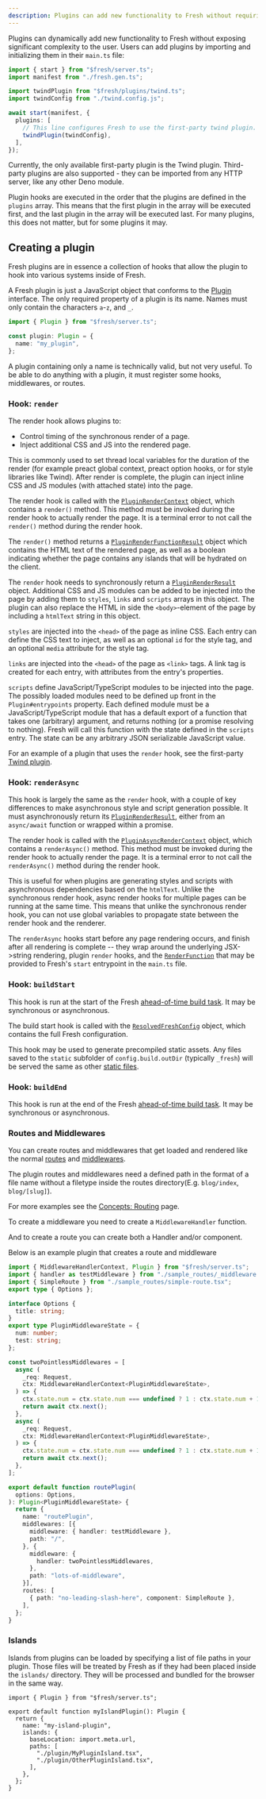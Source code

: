 ```yaml
---
description: Plugins can add new functionality to Fresh without requiring significant complexity.
---
```


Plugins can dynamically add new functionality to Fresh without exposing
significant complexity to the user. Users can add plugins by importing and
initializing them in their `main.ts` file:

```ts main.ts
import { start } from "$fresh/server.ts";
import manifest from "./fresh.gen.ts";

import twindPlugin from "$fresh/plugins/twind.ts";
import twindConfig from "./twind.config.js";

await start(manifest, {
  plugins: [
    // This line configures Fresh to use the first-party twind plugin.
    twindPlugin(twindConfig),
  ],
});
```

Currently, the only available first-party plugin is the Twind plugin.
Third-party plugins are also supported - they can be imported from any HTTP
server, like any other Deno module.

Plugin hooks are executed in the order that the plugins are defined in the
`plugins` array. This means that the first plugin in the array will be executed
first, and the last plugin in the array will be executed last. For many plugins,
this does not matter, but for some plugins it may.

## Creating a plugin

Fresh plugins are in essence a collection of hooks that allow the plugin to hook
into various systems inside of Fresh.

A Fresh plugin is just a JavaScript object that conforms to the
[Plugin](https://deno.land/x/fresh/server.ts?s=Plugin) interface. The only
required property of a plugin is its name. Names must only contain the
characters `a`-`z`, and `_`.

```ts
import { Plugin } from "$fresh/server.ts";

const plugin: Plugin = {
  name: "my_plugin",
};
```

A plugin containing only a name is technically valid, but not very useful. To be
able to do anything with a plugin, it must register some hooks, middlewares, or
routes.

### Hook: `render`

The render hook allows plugins to:

- Control timing of the synchronous render of a page.
- Inject additional CSS and JS into the rendered page.

This is commonly used to set thread local variables for the duration of the
render (for example preact global context, preact option hooks, or for style
libraries like Twind). After render is complete, the plugin can inject inline
CSS and JS modules (with attached state) into the page.

The render hook is called with the
[`PluginRenderContext`](https://deno.land/x/fresh/server.ts?s=PluginRenderContext)
object, which contains a `render()` method. This method must be invoked during
the render hook to actually render the page. It is a terminal error to not call
the `render()` method during the render hook.

The `render()` method returns a
[`PluginRenderFunctionResult`](https://deno.land/x/fresh/server.ts?s=PluginRenderFunctionResult)
object which contains the HTML text of the rendered page, as well as a boolean
indicating whether the page contains any islands that will be hydrated on the
client.

The `render` hook needs to synchronously return a
[`PluginRenderResult`](https://deno.land/x/fresh/server.ts?s=PluginRenderResult)
object. Additional CSS and JS modules can be added to be injected into the page
by adding them to `styles`, `links` and `scripts` arrays in this object. The
plugin can also replace the HTML in side the `<body>`-element of the page by
including a `htmlText` string in this object.

`styles` are injected into the `<head>` of the page as inline CSS. Each entry
can define the CSS text to inject, as well as an optional `id` for the style
tag, and an optional `media` attribute for the style tag.

`links` are injected into the `<head>` of the page as `<link>` tags. A link tag
is created for each entry, with attributes from the entry's properties.

`scripts` define JavaScript/TypeScript modules to be injected into the page. The
possibly loaded modules need to be defined up front in the `Plugin#entrypoints`
property. Each defined module must be a JavaScript/TypeScript module that has a
default export of a function that takes one (arbitrary) argument, and returns
nothing (or a promise resolving to nothing). Fresh will call this function with
the state defined in the `scripts` entry. The state can be any arbitrary JSON
serializable JavaScript value.

For an example of a plugin that uses the `render` hook, see the first-party
[Twind plugin](https://github.com/denoland/fresh/blob/main/plugins/twind.ts).

### Hook: `renderAsync`

This hook is largely the same as the `render` hook, with a couple of key
differences to make asynchronous style and script generation possible. It must
asynchronously return its
[`PluginRenderResult`](https://deno.land/x/fresh/server.ts?s=PluginRenderResult),
either from an `async/await` function or wrapped within a promise.

The render hook is called with the
[`PluginAsyncRenderContext`](https://deno.land/x/fresh/server.ts?s=PluginAsyncRenderContext)
object, which contains a `renderAsync()` method. This method must be invoked
during the render hook to actually render the page. It is a terminal error to
not call the `renderAsync()` method during the render hook.

This is useful for when plugins are generating styles and scripts with
asynchronous dependencies based on the `htmlText`. Unlike the synchronous render
hook, async render hooks for multiple pages can be running at the same time.
This means that unlike the synchronous render hook, you can not use global
variables to propagate state between the render hook and the renderer.

The `renderAsync` hooks start before any page rendering occurs, and finish after
all rendering is complete -- they wrap around the underlying JSX->string
rendering, plugin `render` hooks, and the
[`RenderFunction`](https://deno.land/x/fresh/server.ts?s=RenderFunction) that
may be provided to Fresh's `start` entrypoint in the `main.ts` file.

### Hook: `buildStart`

This hook is run at the start of the Fresh
[ahead-of-time build task](/docs/concepts/ahead-of-time-builds). It may be
synchronous or asynchronous.

The build start hook is called with the
[`ResolvedFreshConfig`](https://deno.land/x/fresh/src/server/types.ts?s=ResolvedFreshConfig)
object, which contains the full Fresh configuration.

This hook may be used to generate precompiled static assets. Any files saved to
the `static` subfolder of `config.build.outDir` (typically `_fresh`) will be
served the same as other [static files](/docs/concepts/static-files).

### Hook: `buildEnd`

This hook is run at the end of the Fresh
[ahead-of-time build task](/docs/concepts/ahead-of-time-builds). It may be
synchronous or asynchronous.

### Routes and Middlewares

You can create routes and middlewares that get loaded and rendered like the
normal [routes](/docs/concepts/routes) and
[middlewares](/docs/concepts/middleware).

The plugin routes and middlewares need a defined path in the format of a file
name without a filetype inside the routes directory(E.g. `blog/index`,
`blog/[slug]`).

For more examples see the [Concepts: Routing](/docs/concepts/routing) page.

To create a middleware you need to create a `MiddlewareHandler` function.

And to create a route you can create both a Handler and/or component.

Below is an example plugin that creates a route and middleware

```ts my-route-and-middleware-plugin.ts
import { MiddlewareHandlerContext, Plugin } from "$fresh/server.ts";
import { handler as testMiddleware } from "./sample_routes/_middleware.ts";
import { SimpleRoute } from "./sample_routes/simple-route.tsx";
export type { Options };

interface Options {
  title: string;
}
export type PluginMiddlewareState = {
  num: number;
  test: string;
};

const twoPointlessMiddlewares = [
  async (
    _req: Request,
    ctx: MiddlewareHandlerContext<PluginMiddlewareState>,
  ) => {
    ctx.state.num = ctx.state.num === undefined ? 1 : ctx.state.num + 1;
    return await ctx.next();
  },
  async (
    _req: Request,
    ctx: MiddlewareHandlerContext<PluginMiddlewareState>,
  ) => {
    ctx.state.num = ctx.state.num === undefined ? 1 : ctx.state.num + 1;
    return await ctx.next();
  },
];

export default function routePlugin(
  options: Options,
): Plugin<PluginMiddlewareState> {
  return {
    name: "routePlugin",
    middlewares: [{
      middleware: { handler: testMiddleware },
      path: "/",
    }, {
      middleware: {
        handler: twoPointlessMiddlewares,
      },
      path: "lots-of-middleware",
    }],
    routes: [
      { path: "no-leading-slash-here", component: SimpleRoute },
    ],
  };
}
```

### Islands

Islands from plugins can be loaded by specifying a list of file paths in your
plugin. Those files will be treated by Fresh as if they had been placed inside
the `islands/` directory. They will be processed and bundled for the browser in
the same way.

```tsx my-island-plugin.ts
import { Plugin } from "$fresh/server.ts";

export default function myIslandPlugin(): Plugin {
  return {
    name: "my-island-plugin",
    islands: {
      baseLocation: import.meta.url,
      paths: [
        "./plugin/MyPluginIsland.tsx",
        "./plugin/OtherPluginIsland.tsx",
      ],
    },
  };
}
```
